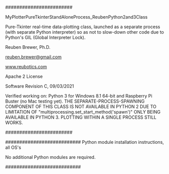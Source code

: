 ########################  

MyPlotterPureTkinterStandAloneProcess_ReubenPython2and3Class

Pure-Tkinter real-time data-plotting class, launched as a separate process (with separate Python interpreter) so as not to slow-down other code due to Python's GIL (Global Interpreter Lock). 

Reuben Brewer, Ph.D.

reuben.brewer@gmail.com

www.reubotics.com

Apache 2 License

Software Revision C, 09/03/2021

Verified working on: 
Python 3 for Windows 8.1 64-bit and Raspberry Pi Buster (no Mac testing yet).
THE SEPARATE-PROCESS-SPAWNING COMPONENT OF THIS CLASS IS NOT AVAILABLE IN PYTHON 2 DUE TO LIMITATION OF
"multiprocessing.set_start_method('spawn')" ONLY BEING AVAILABLE IN PYTHON 3. PLOTTING WITHIN A SINGLE PROCESS STILL WORKS.

########################  

########################### Python module installation instructions, all OS's

No additional Python modules are required.

###########################

